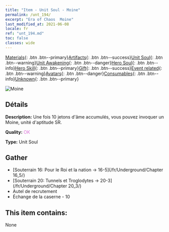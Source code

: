 ```yaml
---
title: "Item - Unit Soul - Moine"
permalink: /unt_194/
excerpt: "Era of Chaos  Moine"
last_modified_at: 2021-06-08
locale: fr
ref: "unt_194.md"
toc: false
classes: wide
---
```

 [Materials](/ItemsFR/){: .btn .btn--primary}[Artifacts](/ItemsFR/Artifacts/){: .btn .btn--success}[Unit Soul](/ItemsFR/UnitSoul/){: .btn .btn--warning}[Unit Awakening](/ItemsFR/UnitAwakening/){: .btn .btn--danger}[Hero Soul](/ItemsFR/HeroSoul/){: .btn .btn--info}[Hero Skill](/ItemsFR/HeroSkill/){: .btn .btn--primary}[Gift](/ItemsFR/Gift/){: .btn .btn--success}[Event related](/ItemsFR/Events/){: .btn .btn--warning}[Avatars](/ItemsFR/Avatars/){: .btn .btn--danger}[Consumables](/ItemsFR/Consumables/){: .btn .btn--info}[Unknown](/ItemsFR/Unknown/){: .btn .btn--primary}

 ![Moine](/images/u/ti_senglv.jpg)

## Détails
 **Description:** Une fois 10 jetons d'âme accumulés, vous pouvez invoquer un Moine, unité d'aptitude SR.

 **Quality:** <span style="color: #DA70D6">OK</span>

 **Type:** Unit Soul

## Gather

*    [Souterrain 16: Pour le Roi et la nation -> 16-5](/fr/Underground/Chapter 16_5/) 
*    [Souterrain 20: Tunnels et Troglodytes -> 20-3](/fr/Underground/Chapter 20_3/) 
*    Autel de recrutement 
*    Échange de la caserne - 10 

## This item contains:

  None

